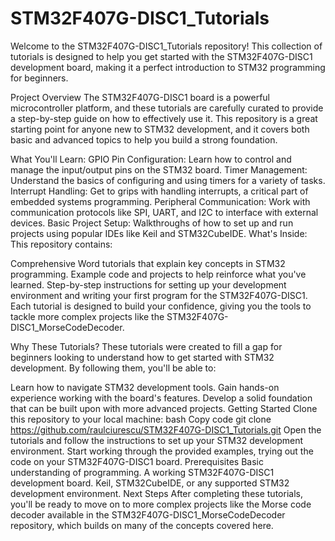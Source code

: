 # STM32F407G-DISC1_Tutorials
Welcome to the STM32F407G-DISC1_Tutorials repository! This collection of tutorials is designed to help you get started with the STM32F407G-DISC1 development board, making it a perfect introduction to STM32 programming for beginners.

Project Overview
The STM32F407G-DISC1 board is a powerful microcontroller platform, and these tutorials are carefully curated to provide a step-by-step guide on how to effectively use it. This repository is a great starting point for anyone new to STM32 development, and it covers both basic and advanced topics to help you build a strong foundation.

What You'll Learn:
GPIO Pin Configuration: Learn how to control and manage the input/output pins on the STM32 board.
Timer Management: Understand the basics of configuring and using timers for a variety of tasks.
Interrupt Handling: Get to grips with handling interrupts, a critical part of embedded systems programming.
Peripheral Communication: Work with communication protocols like SPI, UART, and I2C to interface with external devices.
Basic Project Setup: Walkthroughs of how to set up and run projects using popular IDEs like Keil and STM32CubeIDE.
What's Inside:
This repository contains:

Comprehensive Word tutorials that explain key concepts in STM32 programming.
Example code and projects to help reinforce what you've learned.
Step-by-step instructions for setting up your development environment and writing your first program for the STM32F407G-DISC1.
Each tutorial is designed to build your confidence, giving you the tools to tackle more complex projects like the STM32F407G-DISC1_MorseCodeDecoder.

Why These Tutorials?
These tutorials were created to fill a gap for beginners looking to understand how to get started with STM32 development. By following them, you'll be able to:

Learn how to navigate STM32 development tools.
Gain hands-on experience working with the board's features.
Develop a solid foundation that can be built upon with more advanced projects.
Getting Started
Clone this repository to your local machine:
bash
Copy code
git clone https://github.com/raulciurescu/STM32F407G-DISC1_Tutorials.git
Open the tutorials and follow the instructions to set up your STM32 development environment.
Start working through the provided examples, trying out the code on your STM32F407G-DISC1 board.
Prerequisites
Basic understanding of programming.
A working STM32F407G-DISC1 development board.
Keil, STM32CubeIDE, or any supported STM32 development environment.
Next Steps
After completing these tutorials, you'll be ready to move on to more complex projects like the Morse code decoder available in the STM32F407G-DISC1_MorseCodeDecoder repository, which builds on many of the concepts covered here.
